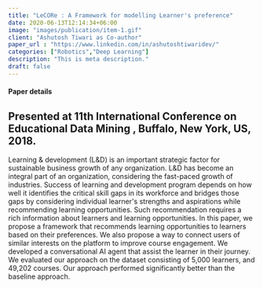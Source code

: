 ```yaml
---
title: "LeCORe : A Framework for modelling Learner's preference"
date: 2020-06-13T12:14:34+06:00
image: "images/publication/item-1.gif"
client: "Ashutosh Tiwari as Co-author"
paper_url : "https://www.linkedin.com/in/ashutoshtiwaridev/"
categories: ["Robotics","Deep Learning"]
description: "This is meta description."
draft: false
---
```


#### Paper details

Presented at 11th International Conference on Educational Data Mining , Buffalo, New York, US, 2018.
----
Learning & development (L&D) is an important strategic factor for sustainable business growth of any organization. L&D has become an integral part of an organization, considering the fast-paced growth of industries. Success of learning and development program depends on how well it identifies the critical skill gaps in its workforce and bridges those gaps by considering individual learner's strengths and aspirations while recommending learning opportunities. Such recommendation requires a rich information about learners and learning opportunities. In this paper, we propose a framework that recommends learning opportunities to learners based on their preferences. We also propose a way to connect users of similar interests on the platform to improve course engagement. We developed a conversational AI agent that assist the learner in their journey. We evaluated our approach on the dataset consisting of 5,000 learners, and 49,202 courses. Our approach performed significantly better than the baseline approach.
